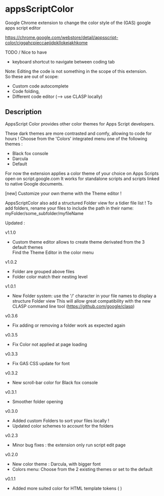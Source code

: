 # appsScriptColor
Google Chrome extension to change the color style of the (GAS) google apps script editor

https://chrome.google.com/webstore/detail/appsscript-color/ciggahcpieccaejjdpkllokejakhkome


TODO / Nice to have
- keyboard shortcut to navigate between coding tab

Note: Editing the code is not something in the scope of this extension.\
So these are out of scope:
- Custom code autocomplete
- Code folding,
- Different code editor (--> use CLASP locally) 

## Description

AppsScript Color provides other color themes for Apps Script developers.

These dark themes are more contrasted and comfy, allowing to code for hours !
Choose from the 'Colors' integrated menu one of the following themes :
- Black fox console
- Darcula
- Default

For now the extension applies a color theme of your choice on Apps Scripts open on script.google.com
It works for standalone scripts and scripts linked to native Google documents.

[new] Customize your own theme with the Theme editor !

AppsScriptColor also add a structured Folder view for a tidier file list !
To add folders, rename your files to include the path in their name:
myFolder/some_subfolder/myfileName


Updated :

v1.1.0
- Custom theme editor allows to create theme derivated from the 3 default themes\
Find the Theme Editor in the color menu

v1.0.2
- Folder are grouped above files
- Folder color match their nesting level

v1.0.1
- New Folder system: use the '/' character in your file names to display a structure Folder view
This will allow great compatibility with the new CLASP command line tool (https://github.com/google/clasp)

v0.3.6
- Fix adding or removing a folder work as expected again

v0.3.5
- Fix Color not applied at page loading

v0.3.3
- Fix GAS CSS update for font

v0.3.2
- New scroll-bar color for Black fox console

v0.3.1
- Smoother folder opening

v0.3.0
- Added custom Folders to sort your files locally !
- Updated color schemes to account for the folders

v0.2.3
- Minor bug fixes : the extension only run script edit page

v0.2.0
- New color theme : Darcula, with bigger font
- Colors menu: Choose from the 2 existing themes or set to the default

v0.1.1
- Added more suited color for HTML template tokens ( <?  ?> )
